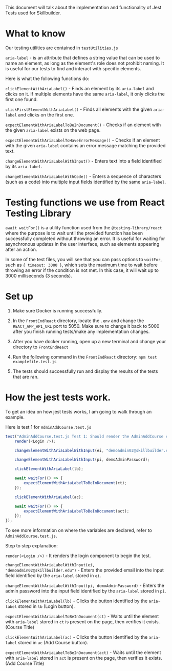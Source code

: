 This document will talk about the implementation and functionality of Jest Tests used for Skillbuilder.

# What to know

Our testing utilities are contained in `testUtilities.js`

`aria-label`  - is an attribute that defines a string value that can be used to name an element,
as long as the element's role does not prohibit naming. It is useful for our tests to find and
interact with specific elements.

Here is what the following functions do:

`clickElementWithAriaLabel()` - Finds an element by its `aria-label` and clicks on it. If multiple elements 
have the same `aria-label`, it only clicks the first one found.

`clickFirstElementWithAriaLabel()` - Finds all elements with the given `aria-label` and clicks on the first one.

`expectElementWithAriaLabelToBeInDocument()` - Checks if an element with the given `aria-label` exists on the web page.

`expectElementWithAriaLabelToHaveErrorMessage()` - Checks if an element with the given `aria-label` contains an 
error message matching the provided text.

`changeElementWithAriaLabelWithInput()` - Enters text into a field identified by its `aria-label`.

`changeElementWithAriaLabelWithCode()` - Enters a sequence of characters (such as a code) into multiple 
input fields identified by the same `aria-label`.

# Testing functions we use from React Testing Library

`await waitFor()` is a utility function used from the `@testing-library/react` where the purpose is to wait until the provided function has been successfully completed without throwing an error. It is useful for waiting for asynchronous updates in the user interface, such as elements appearing after an action.

In some of the test files, you will see that you can pass options to `waitFor`, such as `{ timeout: 3000 }`, which sets the maximum time to wait before throwing an error if the condition is not met. In this case, it will wait up to 3000 milliseconds (3 seconds).

# Set up

1. Make sure Docker is running successfully.

2. In the `FrontEndReact` directory, locate the `.env` and change the `REACT_APP_API_URL` port 
to 5050. Make sure to change it back to 5000 after you finish running tests/make any
implementation changes.

3. After you have docker running, open up a new terminal and change your directory to `FrontEndReact`

4. Run the following command in the `FrontEndReact` directory:
    `npm test examplefile.test.js`

5. The tests should successfully run and display the results of the tests that are ran.

# How the jest tests work.

To get an idea on how jest tests works, I am going to walk through an example.

Here is test 1 for `AdminAddCourse.test.js`

```javascript
test("AdminAddCourse.test.js Test 1: Should render the AdminAddCourse component given the Add Course button is clicked", async () => {
    render(<Login />);

    changeElementWithAriaLabelWithInput(ei, "demoadmin02@skillbuilder.edu");

    changeElementWithAriaLabelWithInput(pi, demoAdminPassword);

    clickElementWithAriaLabel(lb);

    await waitFor(() => {
        expectElementWithAriaLabelToBeInDocument(ct);
    });

    clickElementWithAriaLabel(ac);

    await waitFor(() => {
        expectElementWithAriaLabelToBeInDocument(act);
    });
});
```

To see more information on where the variables are declared, refer to `AdminAddCourse.test.js`.

Step to step explanation:

`render(<Login />)` - It renders the login component to begin the test.

`changeElementWithAriaLabelWithInput(ei, "demoadmin02@skillbuilder.edu")` - Enters the provided email into the input field identified by the `aria-label` stored in `ei`.

`changeElementWithAriaLabelWithInput(pi, demoAdminPassword)` - Enters the admin password into the input field identified by the `aria-label` stored in `pi`.

`clickElementWithAriaLabel(lb)` - Clicks the button identified by the `aria-label` stored in `lb` (Login button).

`expectElementWithAriaLabelToBeInDocument(ct)` - Waits until the element with `aria-label` stored in `ct` is present on the page, then verifies it exists. (Course Title)

`clickElementWithAriaLabel(ac)` - Clicks the button identified by the `aria-label` stored in `ac` (Add Course button).

`expectElementWithAriaLabelToBeInDocument(act)` - Waits until the element with `aria-label` stored in `act` is present on the page, then verifies it exists. (Add Course Title)
